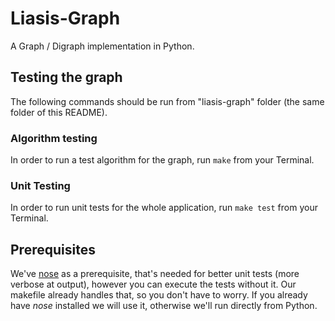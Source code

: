 Liasis-Graph
===========

A Graph / Digraph implementation in Python.

## Testing the graph
The following commands should be run from "liasis-graph" folder (the same folder of this README).

### Algorithm testing
In order to run a test algorithm for the graph, run `make` from your Terminal.

### Unit Testing
In order to run unit tests for the whole application, run `make test` from your Terminal.

## Prerequisites
We've [nose](https://nose.readthedocs.org/en/latest/) as a prerequisite, that's needed for better unit tests (more verbose at output), however you can execute the tests without it. Our makefile already handles that, so you don't have to worry. If you already have *nose* installed we will use it, otherwise we'll run directly from Python.